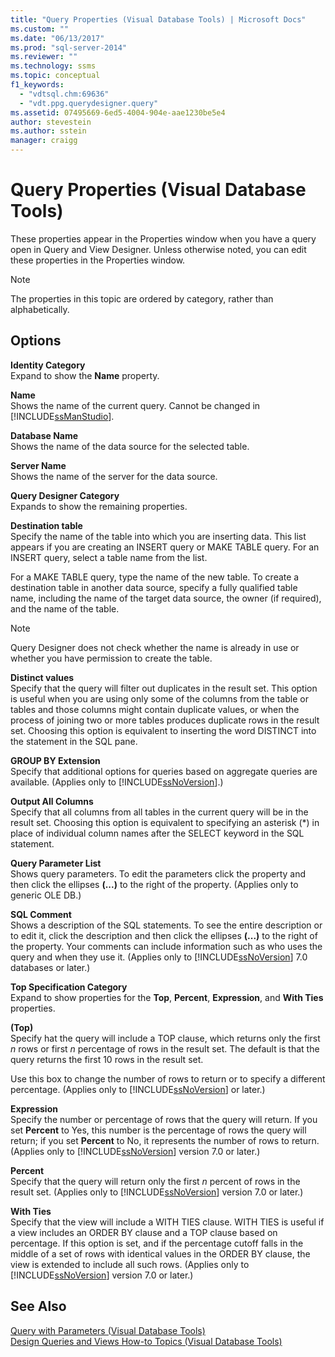 ```yaml
---
title: "Query Properties (Visual Database Tools) | Microsoft Docs"
ms.custom: ""
ms.date: "06/13/2017"
ms.prod: "sql-server-2014"
ms.reviewer: ""
ms.technology: ssms
ms.topic: conceptual
f1_keywords: 
  - "vdtsql.chm:69636"
  - "vdt.ppg.querydesigner.query"
ms.assetid: 07495669-6ed5-4004-904e-aae1230be5e4
author: stevestein
ms.author: sstein
manager: craigg
---
```

# Query Properties (Visual Database Tools)
  These properties appear in the Properties window when you have a query open in Query and View Designer. Unless otherwise noted, you can edit these properties in the Properties window.  
  
> [!NOTE]  
>  The properties in this topic are ordered by category, rather than alphabetically.  
  
## Options  
 **Identity Category**  
 Expand to show the **Name** property.  
  
 **Name**  
 Shows the name of the current query. Cannot be changed in [!INCLUDE[ssManStudio](../../includes/ssmanstudio-md.md)].  
  
 **Database Name**  
 Shows the name of the data source for the selected table.  
  
 **Server Name**  
 Shows the name of the server for the data source.  
  
 **Query Designer Category**  
 Expands to show the remaining properties.  
  
 **Destination table**  
 Specify the name of the table into which you are inserting data. This list appears if you are creating an INSERT query or MAKE TABLE query. For an INSERT query, select a table name from the list.  
  
 For a MAKE TABLE query, type the name of the new table. To create a destination table in another data source, specify a fully qualified table name, including the name of the target data source, the owner (if required), and the name of the table.  
  
> [!NOTE]  
>  Query Designer does not check whether the name is already in use or whether you have permission to create the table.  
  
 **Distinct values**  
 Specify that the query will filter out duplicates in the result set. This option is useful when you are using only some of the columns from the table or tables and those columns might contain duplicate values, or when the process of joining two or more tables produces duplicate rows in the result set. Choosing this option is equivalent to inserting the word DISTINCT into the statement in the SQL pane.  
  
 **GROUP BY Extension**  
 Specify that additional options for queries based on aggregate queries are available. (Applies only to [!INCLUDE[ssNoVersion](../../includes/ssnoversion-md.md)].)  
  
 **Output All Columns**  
 Specify that all columns from all tables in the current query will be in the result set. Choosing this option is equivalent to specifying an asterisk (*) in place of individual column names after the SELECT keyword in the SQL statement.  
  
 **Query Parameter List**  
 Shows query parameters. To edit the parameters click the property and then click the ellipses **(...)** to the right of the property. (Applies only to generic OLE DB.)  
  
 **SQL Comment**  
 Shows a description of the SQL statements. To see the entire description or to edit it, click the description and then click the ellipses **(...)** to the right of the property. Your comments can include information such as who uses the query and when they use it. (Applies only to [!INCLUDE[ssNoVersion](../../includes/ssnoversion-md.md)] 7.0 databases or later.)  
  
 **Top Specification Category**  
 Expand to show properties for the **Top**, **Percent**, **Expression**, and **With Ties** properties.  
  
 **(Top)**  
 Specify hat the query will include a TOP clause, which returns only the first *n* rows or first *n* percentage of rows in the result set. The default is that the query returns the first 10 rows in the result set.  
  
 Use this box to change the number of rows to return or to specify a different percentage. (Applies only to [!INCLUDE[ssNoVersion](../../includes/ssnoversion-md.md)] or later.)  
  
 **Expression**  
 Specify the number or percentage of rows that the query will return. If you set **Percent** to Yes, this number is the percentage of rows the query will return; if you set **Percent** to No, it represents the number of rows to return. (Applies only to [!INCLUDE[ssNoVersion](../../includes/ssnoversion-md.md)] version 7.0 or later.)  
  
 **Percent**  
 Specify that the query will return only the first *n* percent of rows in the result set. (Applies only to [!INCLUDE[ssNoVersion](../../includes/ssnoversion-md.md)] version 7.0 or later.)  
  
 **With Ties**  
 Specify that the view will include a WITH TIES clause. WITH TIES is useful if a view includes an ORDER BY clause and a TOP clause based on percentage. If this option is set, and if the percentage cutoff falls in the middle of a set of rows with identical values in the ORDER BY clause, the view is extended to include all such rows. (Applies only to [!INCLUDE[ssNoVersion](../../includes/ssnoversion-md.md)] version 7.0 or later.)  
  
## See Also  
 [Query with Parameters &#40;Visual Database Tools&#41;](visual-database-tools.md)   
 [Design Queries and Views How-to Topics &#40;Visual Database Tools&#41;](design-queries-and-views-how-to-topics-visual-database-tools.md)  
  
  
